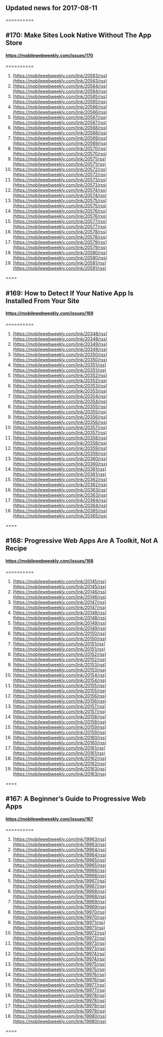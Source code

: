 ## Updated news for 2017-08-11 

==========
## #170: Make Sites Look Native Without The App Store
#### https://mobilewebweekly.com/issues/170

==========
  1. [https://mobilewebweekly.com/link/20563/rss](https://mobilewebweekly.com/link/20563/rss) 
  2. [https://mobilewebweekly.com/link/20564/rss](https://mobilewebweekly.com/link/20564/rss) 
  3. [https://mobilewebweekly.com/link/20565/rss](https://mobilewebweekly.com/link/20565/rss) 
  4. [https://mobilewebweekly.com/link/20566/rss](https://mobilewebweekly.com/link/20566/rss) 
  6. [https://mobilewebweekly.com/link/20567/rss](https://mobilewebweekly.com/link/20567/rss) 
  7. [https://mobilewebweekly.com/link/20568/rss](https://mobilewebweekly.com/link/20568/rss) 
  8. [https://mobilewebweekly.com/link/20569/rss](https://mobilewebweekly.com/link/20569/rss) 
  9. [https://mobilewebweekly.com/link/20570/rss](https://mobilewebweekly.com/link/20570/rss) 
  10. [https://mobilewebweekly.com/link/20571/rss](https://mobilewebweekly.com/link/20571/rss) 
  11. [https://mobilewebweekly.com/link/20572/rss](https://mobilewebweekly.com/link/20572/rss) 
  12. [https://mobilewebweekly.com/link/20573/rss](https://mobilewebweekly.com/link/20573/rss) 
  13. [https://mobilewebweekly.com/link/20574/rss](https://mobilewebweekly.com/link/20574/rss) 
  14. [https://mobilewebweekly.com/link/20575/rss](https://mobilewebweekly.com/link/20575/rss) 
  15. [https://mobilewebweekly.com/link/20576/rss](https://mobilewebweekly.com/link/20576/rss) 
  17. [https://mobilewebweekly.com/link/20577/rss](https://mobilewebweekly.com/link/20577/rss) 
  18. [https://mobilewebweekly.com/link/20578/rss](https://mobilewebweekly.com/link/20578/rss) 
  19. [https://mobilewebweekly.com/link/20579/rss](https://mobilewebweekly.com/link/20579/rss) 
  20. [https://mobilewebweekly.com/link/20580/rss](https://mobilewebweekly.com/link/20580/rss) 
  21. [https://mobilewebweekly.com/link/20581/rss](https://mobilewebweekly.com/link/20581/rss) 

====
## #169: How to Detect If Your Native App Is Installed From Your Site
#### https://mobilewebweekly.com/issues/169

==========
  1. [https://mobilewebweekly.com/link/20348/rss](https://mobilewebweekly.com/link/20348/rss) 
  2. [https://mobilewebweekly.com/link/20349/rss](https://mobilewebweekly.com/link/20349/rss) 
  3. [https://mobilewebweekly.com/link/20350/rss](https://mobilewebweekly.com/link/20350/rss) 
  4. [https://mobilewebweekly.com/link/20351/rss](https://mobilewebweekly.com/link/20351/rss) 
  5. [https://mobilewebweekly.com/link/20352/rss](https://mobilewebweekly.com/link/20352/rss) 
  7. [https://mobilewebweekly.com/link/20353/rss](https://mobilewebweekly.com/link/20353/rss) 
  8. [https://mobilewebweekly.com/link/20354/rss](https://mobilewebweekly.com/link/20354/rss) 
  9. [https://mobilewebweekly.com/link/20355/rss](https://mobilewebweekly.com/link/20355/rss) 
  10. [https://mobilewebweekly.com/link/20356/rss](https://mobilewebweekly.com/link/20356/rss) 
  11. [https://mobilewebweekly.com/link/20357/rss](https://mobilewebweekly.com/link/20357/rss) 
  12. [https://mobilewebweekly.com/link/20358/rss](https://mobilewebweekly.com/link/20358/rss) 
  14. [https://mobilewebweekly.com/link/20359/rss](https://mobilewebweekly.com/link/20359/rss) 
  15. [https://mobilewebweekly.com/link/20360/rss](https://mobilewebweekly.com/link/20360/rss) 
  16. [https://mobilewebweekly.com/link/20361/rss](https://mobilewebweekly.com/link/20361/rss) 
  17. [https://mobilewebweekly.com/link/20362/rss](https://mobilewebweekly.com/link/20362/rss) 
  18. [https://mobilewebweekly.com/link/20363/rss](https://mobilewebweekly.com/link/20363/rss) 
  19. [https://mobilewebweekly.com/link/20364/rss](https://mobilewebweekly.com/link/20364/rss) 
  20. [https://mobilewebweekly.com/link/20365/rss](https://mobilewebweekly.com/link/20365/rss) 

====
## #168: Progressive Web Apps Are A Toolkit, Not A Recipe
#### https://mobilewebweekly.com/issues/168

==========
  1. [https://mobilewebweekly.com/link/20145/rss](https://mobilewebweekly.com/link/20145/rss) 
  2. [https://mobilewebweekly.com/link/20146/rss](https://mobilewebweekly.com/link/20146/rss) 
  3. [https://mobilewebweekly.com/link/20147/rss](https://mobilewebweekly.com/link/20147/rss) 
  4. [https://mobilewebweekly.com/link/20148/rss](https://mobilewebweekly.com/link/20148/rss) 
  6. [https://mobilewebweekly.com/link/20149/rss](https://mobilewebweekly.com/link/20149/rss) 
  7. [https://mobilewebweekly.com/link/20150/rss](https://mobilewebweekly.com/link/20150/rss) 
  8. [https://mobilewebweekly.com/link/20151/rss](https://mobilewebweekly.com/link/20151/rss) 
  9. [https://mobilewebweekly.com/link/20152/rss](https://mobilewebweekly.com/link/20152/rss) 
  10. [https://mobilewebweekly.com/link/20153/rss](https://mobilewebweekly.com/link/20153/rss) 
  11. [https://mobilewebweekly.com/link/20154/rss](https://mobilewebweekly.com/link/20154/rss) 
  12. [https://mobilewebweekly.com/link/20155/rss](https://mobilewebweekly.com/link/20155/rss) 
  13. [https://mobilewebweekly.com/link/20156/rss](https://mobilewebweekly.com/link/20156/rss) 
  14. [https://mobilewebweekly.com/link/20157/rss](https://mobilewebweekly.com/link/20157/rss) 
  15. [https://mobilewebweekly.com/link/20158/rss](https://mobilewebweekly.com/link/20158/rss) 
  16. [https://mobilewebweekly.com/link/20159/rss](https://mobilewebweekly.com/link/20159/rss) 
  17. [https://mobilewebweekly.com/link/20160/rss](https://mobilewebweekly.com/link/20160/rss) 
  18. [https://mobilewebweekly.com/link/20161/rss](https://mobilewebweekly.com/link/20161/rss) 
  20. [https://mobilewebweekly.com/link/20162/rss](https://mobilewebweekly.com/link/20162/rss) 
  21. [https://mobilewebweekly.com/link/20163/rss](https://mobilewebweekly.com/link/20163/rss) 

====
## #167: A Beginner’s Guide to Progressive Web Apps
#### https://mobilewebweekly.com/issues/167

==========
  1. [https://mobilewebweekly.com/link/19963/rss](https://mobilewebweekly.com/link/19963/rss) 
  2. [https://mobilewebweekly.com/link/19964/rss](https://mobilewebweekly.com/link/19964/rss) 
  3. [https://mobilewebweekly.com/link/19965/rss](https://mobilewebweekly.com/link/19965/rss) 
  4. [https://mobilewebweekly.com/link/19966/rss](https://mobilewebweekly.com/link/19966/rss) 
  6. [https://mobilewebweekly.com/link/19967/rss](https://mobilewebweekly.com/link/19967/rss) 
  7. [https://mobilewebweekly.com/link/19968/rss](https://mobilewebweekly.com/link/19968/rss) 
  8. [https://mobilewebweekly.com/link/19969/rss](https://mobilewebweekly.com/link/19969/rss) 
  9. [https://mobilewebweekly.com/link/19970/rss](https://mobilewebweekly.com/link/19970/rss) 
  10. [https://mobilewebweekly.com/link/19971/rss](https://mobilewebweekly.com/link/19971/rss) 
  11. [https://mobilewebweekly.com/link/19972/rss](https://mobilewebweekly.com/link/19972/rss) 
  12. [https://mobilewebweekly.com/link/19973/rss](https://mobilewebweekly.com/link/19973/rss) 
  13. [https://mobilewebweekly.com/link/19974/rss](https://mobilewebweekly.com/link/19974/rss) 
  14. [https://mobilewebweekly.com/link/19975/rss](https://mobilewebweekly.com/link/19975/rss) 
  15. [https://mobilewebweekly.com/link/19976/rss](https://mobilewebweekly.com/link/19976/rss) 
  16. [https://mobilewebweekly.com/link/19977/rss](https://mobilewebweekly.com/link/19977/rss) 
  18. [https://mobilewebweekly.com/link/19978/rss](https://mobilewebweekly.com/link/19978/rss) 
  19. [https://mobilewebweekly.com/link/19979/rss](https://mobilewebweekly.com/link/19979/rss) 
  20. [https://mobilewebweekly.com/link/19980/rss](https://mobilewebweekly.com/link/19980/rss) 

====
